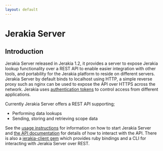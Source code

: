 ```yaml
---
layout: default
---
```


# Jerakia Server

## Introduction

Jerakia Server released in Jerakia 1.2, it provides a server to expose Jerakia lookup functionality over a REST API to enable easier integration with other tools, and portability for the Jerakia platform to reside on different servers.  Jerakia Server by default binds to localhost using HTTP, a simple reverse proxy such as nginx can be used to expose the API over HTTPS across the network.  Jerakia uses [authentication tokens](/server/tokens) to control access from different applications.

Currently Jerakia Server offers a REST API supporting;

* Performing data lookups
* Sending, storing and retrieving scope data

See the [usage instructions](/server/usage) for information on how to start Jerakia Server and [the API documentation](/server/api) for details of how to interact with the API.  There is also a [jerakia-client gem](https://github.com/crayfishx/jerakia-client) which provides ruby bindings and a CLI for interacting with Jerakia Server over REST.


